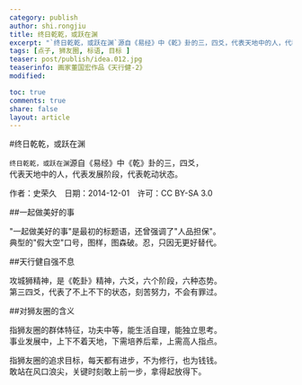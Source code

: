 ```yaml
---
category: publish
author: shi.rongjiu
title: 终日乾乾，或跃在渊
excerpt: "`终日乾乾，或跃在渊`源自《易经》中《乾》卦的三，四爻，代表天地中的人，代表发展阶段，代表乾动状态。"
tags: [点子, 狮友圈, 标语, 目标 ]
teaser: post/publish/idea.012.jpg
teaserinfo: 画家董国宏作品《天行健-2》
modified: 

toc: true
comments: true
share: false
layout: article
---
```


#终日乾乾，或跃在渊

`终日乾乾，或跃在渊`源自《易经》中《乾》卦的三，四爻，  
代表天地中的人，代表发展阶段，代表乾动状态。

作者：史荣久　日期：2014-12-01　许可：CC BY-SA 3.0  

##一起做美好的事

"一起做美好的事"是最初的标题语，还曾强调了"人品担保"。  
典型的"假大空"口号，图样，图森破。忍，只因无更好替代。  

##天行健自强不息

攻城狮精神，是《乾卦》精神，六爻，六个阶段，六种态势。  
第三四爻，代表了不上不下的状态，刻苦努力，不会有罪过。  

##对狮友圈的含义

指狮友圈的群体特征，功夫中等，能生活自理，能独立思考。  
事业发展中，上下不着天地，下需培养后辈，上需高人指点。

指狮友圈的追求目标，每天都有进步，不为修行，也为钱钱。  
敢站在风口浪尖，关键时刻敢上前一步，拿得起放得下。
